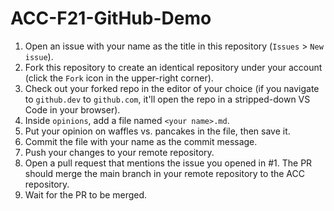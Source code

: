 # ACC-F21-GitHub-Demo

1. Open an issue with your name as the title in this repository (`Issues` > `New issue`).
2. Fork this repository to create an identical repository under your account (click the `Fork` icon in the upper-right corner).
3. Check out your forked repo in the editor of your choice (if you navigate to `github.dev` to `github.com`, it'll open the repo in a stripped-down VS Code in your browser).
4. Inside `opinions`, add a file named `<your name>.md`.
5. Put your opinion on waffles vs. pancakes in the file, then save it.
6. Commit the file with your name as the commit message.
7. Push your changes to your remote repository.
8. Open a pull request that mentions the issue you opened in #1. The PR should merge the main branch in your remote repository to the ACC repository.
9. Wait for the PR to be merged.
